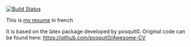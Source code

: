 [![Build Status][status-png]][status]

This is [my resume](resume-fr/jeancharles.quillet-fr.pdf) in french 

It is based on the latex package developed
by posquit0. Original code can be found here:
https://github.com/posquit0/Awesome-CV

  [status]: https://travis-ci.org/jecaro/cv?branch=master
  [status-png]: https://travis-ci.org/jecaro/cv.svg?branch=master


